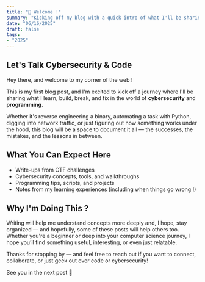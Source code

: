 ```yaml
---
title: "👋 Welcome !"
summary: "Kicking off my blog with a quick intro of what I'll be sharing here"
date: "06/16/2025"
draft: false
tags:
- "2025"
---
```


## Let's Talk Cybersecurity & Code

Hey there, and welcome to my corner of the web !

This is my first blog post, and I'm excited to kick off a journey where I'll be sharing what I
learn, build, break, and fix in the world of **cybersecurity** and **programming**.

Whether it's reverse engineering a binary, automating a task with Python, digging into network
traffic, or just figuring out how something works under the hood, this blog will be a space to
document it all — the successes, the mistakes, and the lessons in between.

## What You Can Expect Here

- Write-ups from CTF challenges
- Cybersecurity concepts, tools, and walkthroughs
- Programming tips, scripts, and projects
- Notes from my learning experiences (including when things go wrong !)

## Why I'm Doing This ?

Writing will help me understand concepts more deeply and, I hope, stay organized — and hopefully, some of these
posts will help others too. Whether you're a beginner or deep into your computer science journey, I hope
you’ll find something useful, interesting, or even just relatable.

Thanks for stopping by — and feel free to reach out if you want to connect, collaborate, or just
geek out over code or cybersecurity!

See you in the next post 👾
